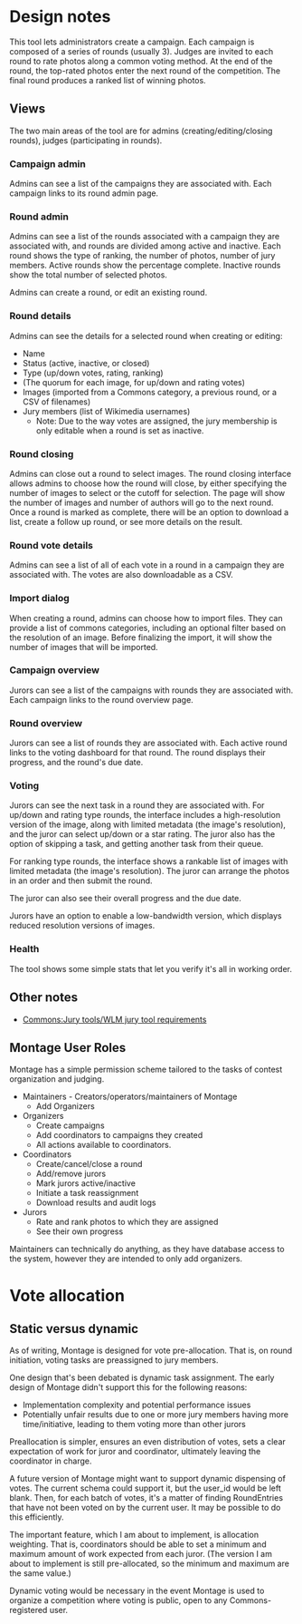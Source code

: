 # Design notes

This tool lets administrators create a campaign. Each campaign is
composed of a series of rounds (usually 3). Judges are invited to each
round to rate photos along a common voting method. At the end of the
round, the top-rated photos enter the next round of the
competition. The final round produces a ranked list of winning photos.

## Views

The two main areas of the tool are for admins
(creating/editing/closing rounds), judges (participating in rounds).

### Campaign admin

Admins can see a list of the campaigns they are associated with. Each
campaign links to its round admin page.

### Round admin

Admins can see a list of the rounds associated with a campaign they
are associated with, and rounds are divided among active and
inactive. Each round shows the type of ranking, the number of photos,
number of jury members. Active rounds show the percentage
complete. Inactive rounds show the total number of selected photos.

Admins can create a round, or edit an existing round.

### Round details

Admins can see the details for a selected round when creating or
editing:

 - Name
 - Status (active, inactive, or closed)
 - Type (up/down votes, rating, ranking)
 - (The quorum for each image, for up/down and rating votes)
 - Images (imported from a Commons category, a previous round, or a
   CSV of filenames)
 - Jury members (list of Wikimedia usernames)
   - Note: Due to the way votes are assigned, the jury membership is
     only editable when a round is set as inactive.

### Round closing

Admins can close out a round to select images. The round closing
interface allows admins to choose how the round will close, by either
specifying the number of images to select or the cutoff for
selection. The page will show the number of images and number of
authors will go to the next round. Once a round is marked as complete,
there will be an option to download a list, create a follow up round,
or see more details on the result.

### Round vote details

Admins can see a list of all of each vote in a round in a campaign
they are associated with. The votes are also downloadable as a CSV.

### Import dialog

When creating a round, admins can choose how to import files. They can
provide a list of commons categories, including an optional filter
based on the resolution of an image. Before finalizing the import, it
will show the number of images that will be imported.

### Campaign overview

Jurors can see a list of the campaigns with rounds they are
associated with. Each campaign links to the round overview page.

### Round overview

Jurors can see a list of rounds they are associated with. Each active
round links to the voting dashboard for that round. The round displays
their progress, and the round's due date.

### Voting

Jurors can see the next task in a round they are associated with. For
up/down and rating type rounds, the interface includes a
high-resolution version of the image, along with limited metadata (the
image's resolution), and the juror can select up/down or a star
rating. The juror also has the option of skipping a task, and getting
another task from their queue.

For ranking type rounds, the interface shows a rankable list of images
with limited metadata (the image's resolution). The juror can arrange
the photos in an order and then submit the round.

The juror can also see their overall progress and the due date.

Jurors have an option to enable a low-bandwidth version, which
displays reduced resolution versions of images.

### Health

The tool shows some simple stats that let you verify it's all in
working order.

## Other notes

 - [Commons:Jury tools/WLM jury tool
requirements](https://commons.wikimedia.org/wiki/Commons:Jury_tools/WLM_jury_tool_requirements)

## Montage User Roles

Montage has a simple permission scheme tailored to the tasks of
contest organization and judging.

* Maintainers - Creators/operators/maintainers of Montage
    * Add Organizers
* Organizers
    * Create campaigns
    * Add coordinators to campaigns they created
    * All actions available to coordinators.
* Coordinators
    * Create/cancel/close a round
    * Add/remove jurors
    * Mark jurors active/inactive
    * Initiate a task reassignment
    * Download results and audit logs
* Jurors
    * Rate and rank photos to which they are assigned
    * See their own progress

Maintainers can technically do anything, as they have database access
to the system, however they are intended to only add organizers.

# Vote allocation

## Static versus dynamic

As of writing, Montage is designed for vote pre-allocation. That is,
on round initiation, voting tasks are preassigned to jury members.

One design that's been debated is dynamic task assignment. The early
design of Montage didn't support this for the following reasons:

* Implementation complexity and potential performance issues
* Potentially unfair results due to one or more jury members having
  more time/initiative, leading to them voting more than other jurors

Preallocation is simpler, ensures an even distribution of votes, sets
a clear expectation of work for juror and coordinator, ultimately
leaving the coordinator in charge.

A future version of Montage might want to support dynamic dispensing
of votes. The current schema could support it, but the user_id would
be left blank. Then, for each batch of votes, it's a matter of finding
RoundEntries that have not been voted on by the current user. It may
be possible to do this efficiently.

The important feature, which I am about to implement, is allocation
weighting. That is, coordinators should be able to set a minimum and
maximum amount of work expected from each juror. (The version I am
about to implement is still pre-allocated, so the minimum and maximum
are the same value.)

Dynamic voting would be necessary in the event Montage is used to
organize a competition where voting is public, open to any
Commons-registered user.
